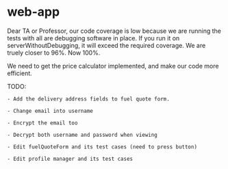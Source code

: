 # web-app

Dear TA or Professor, our code coverage is low because we are running the tests with all are debugging software in place.
If you run it on serverWithoutDebugging, it will exceed the required coverage. We are truely closer to 96%. Now 100%.

We need to get the price calculator implemented, and make our code more efficient. 

TODO: 

    - Add the delivery address fields to fuel quote form.

    - Change email into username

    - Encrypt the email too

    - Decrypt both username and password when viewing

    - Edit fuelQuoteForm and its test cases (need to press button)

    - Edit profile manager and its test cases